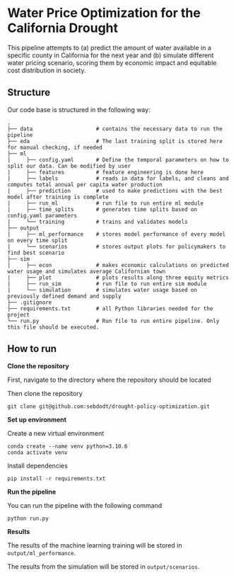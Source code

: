 # Water Price Optimization for the California Drought

This pipeline attempts to
(a) predict the amount of water available in a specific county in California for the next year and
(b) simulate different water pricing scenario, scoring them by economic impact and equitable cost distribution in society.


## Structure

Our code base is structured in the following way:

    .
    ├── data                    # contains the necessary data to run the pipeline
    ├── eda                     # The last training split is stored here for manual checking, if needed
    ├── ml                      
    |     ├── config.yaml       # Define the temporal parameters on how to split our data. Can be modified by user
    |     ├── features          # feature engineering is done here
    |     ├── labels            # reads in data for labels, and cleans and computes total annual per capita water production
    |     ├── prediction        # used to make predictions with the best model after training is complete
    |     ├── run_ml            # run file to run entire ml module
    |     ├── time_splits       # generates time splits based on config.yaml parameters
    |     └── training          # trains and validates models
    ├── output 
    |     ├── ml_performance    # stores model performance of every model on every time split
    |     └── scenarios         # stores output plots for policymakers to find best scenario
    ├── sim
    |     ├── econ              # makes economic calculations on predicted water usage and simulates average Californian town
    |     ├── plot              # plots results along three equity metrics
    |     ├── run_sim           # run file to run entire sim module
    |     └── simulation        # simulates water usage based on previously defined demand and supply
    ├── .gitignore              
    ├── requirements.txt        # all Python libraries needed for the project
    └── run.py                  # Run file to run entire pipeline. Only this file should be executed.




## How to run

**Clone the repository**

First, navigate to the directory where the repository should be located

Then clone the repository
```
git clone git@github.com:sebdodt/drought-policy-optimization.git
```


**Set up environment**

Create a new virtual environment
```
conda create --name venv python=3.10.6
conda activate venv
```

Install dependencies
```
pip install -r requirements.txt
```


**Run the pipeline**

You can run the pipeline with the following command
```
python run.py
```


**Results**

The results of the machine learning training will be stored in `output/ml_performance`.

The results from the simulation will be stored in `output/scenarios`.